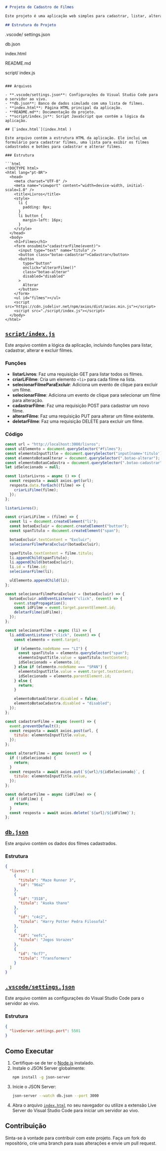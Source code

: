 ```markdown
# Projeto de Cadastro de Filmes

Este projeto é uma aplicação web simples para cadastrar, listar, alterar e excluir filmes. Ele utiliza HTML, CSS e JavaScript, juntamente com a biblioteca Axios para fazer requisições HTTP.

## Estrutura do Projeto
```

.vscode/
settings.json

db.json

index.html

README.md

script/
index.js

````

### Arquivos

- **.vscode/settings.json**: Configurações do Visual Studio Code para o servidor ao vivo.
- **db.json**: Banco de dados simulado com uma lista de filmes.
- **index.html**: Página HTML principal da aplicação.
- **README.md**: Documentação do projeto.
- **script/index.js**: Script JavaScript que contém a lógica da aplicação.

## [`index.html`](index.html )

Este arquivo contém a estrutura HTML da aplicação. Ele inclui um formulário para cadastrar filmes, uma lista para exibir os filmes cadastrados e botões para cadastrar e alterar filmes.

### Estrutura

```html
<!DOCTYPE html>
<html lang="pt-BR">
  <head>
    <meta charset="UTF-8" />
    <meta name="viewport" content="width=device-width, initial-scale=1.0" />
    <title>Livros</title>
    <style>
      li {
        padding: 8px;
      }
      li button {
        margin-left: 16px;
      }
    </style>
  </head>
  <body>
    <h1>Filmes</h1>
    <form onsubmit="cadastrarFilme(event)">
      <input type="text" name="titulo" />
      <button class="botao-cadastrar">Cadastrar</button>
      <button
        type="button"
        onclick="alterarFilme()"
        class="botao-alterar"
        disabled="disabled"
      >
        Alterar
      </button>
    </form>
    <ul id="filmes"></ul>
    <script src="https://cdn.jsdelivr.net/npm/axios/dist/axios.min.js"></script>
    <script src="./script/index.js"></script>
  </body>
</html>
````

## [`script/index.js`](script/index.js)

Este arquivo contém a lógica da aplicação, incluindo funções para listar, cadastrar, alterar e excluir filmes.

### Funções

- **listarLivros**: Faz uma requisição GET para listar todos os filmes.
- **criarLiFilme**: Cria um elemento `<li>` para cada filme na lista.
- **selecionarFilmeParaExcluir**: Adiciona um evento de clique para excluir um filme.
- **selecionarFilme**: Adiciona um evento de clique para selecionar um filme para alteração.
- **cadastrarFilme**: Faz uma requisição POST para cadastrar um novo filme.
- **alterarFilme**: Faz uma requisição PUT para alterar um filme existente.
- **deletarFilme**: Faz uma requisição DELETE para excluir um filme.

### Código

```js
const url = "http://localhost:3000/livros";
const ulElemento = document.querySelector("#filmes");
const elementoInputTitle = document.querySelector("input[name='titulo']");
const elementoBotaoAlterar = document.querySelector(".botao-alterar");
const elementoBotaoCadastra = document.querySelector(".botao-cadastrar");
let idSelecionado = null;

const listarLivros = async () => {
  const resposta = await axios.get(url);
  resposta.data.forEach((filme) => {
    criarLiFilme(filme);
  });
};

listarLivros();

const criarLiFilme = (filme) => {
  const li = document.createElement("li");
  const botaoExcluir = document.createElement("button");
  const spanTitulo = document.createElement("span");

  botaoExcluir.textContent = "Excluir";
  selecionarFilmeParaExcluir(botaoExcluir);

  spanTitulo.textContent = filme.titulo;
  li.appendChild(spanTitulo);
  li.appendChild(botaoExcluir);
  li.id = filme.id;
  selecionarFilme(li);

  ulElemento.appendChild(li);
};

const selecionarFilmeParaExcluir = (botaoExcluir) => {
  botaoExcluir.addEventListener("click", (event) => {
    event.stopPropagation();
    const idFilme = event.target.parentElement.id;
    deletarFilme(idFilme);
  });
};

const selecionarFilme = async (li) => {
  li.addEventListener("click", (event) => {
    const elemento = event.target;

    if (elemento.nodeName === "LI") {
      const spanTitulo = elemento.querySelector("span");
      elementoInputTitle.value = spanTitulo.textContent;
      idSelecionado = elemento.id;
    } else if (elemento.nodeName === "SPAN") {
      elementoInputTitle.value = event.target.textContent;
      idSelecionado = elemento.parentElement.id;
    } else {
      return;
    }

    elementoBotaoAlterar.disabled = false;
    elementoBotaoCadastra.disabled = "disabled";
  });
};

const cadastrarFilme = async (event) => {
  event.preventDefault();
  const resposta = await axios.post(url, {
    titulo: elementoInputTitle.value,
  });
};

const alterarFilme = async (event) => {
  if (!idSelecionado) {
    return;
  }
  const resposta = await axios.put(`${url}/${idSelecionado}`, {
    titulo: elementoInputTitle.value,
  });
};

const deletarFilme = async (idFilme) => {
  if (!idFilme) {
    return;
  }
  const resposta = await axios.delete(`${url}/${idFilme}`);
};
```

## [`db.json`](db.json)

Este arquivo contém os dados dos filmes cadastrados.

### Estrutura

```json
{
  "livros": [
    {
      "titulo": "Maze Runner 3",
      "id": "96a2"
    },
    {
      "id": "3518",
      "titulo": "Asoka thano"
    },
    {
      "id": "c4c2",
      "titulo": "Harry Potter Pedra Filosofal"
    },
    {
      "id": "eefc",
      "titulo": "Jogos Vorazes"
    },
    {
      "id": "6cf7",
      "titulo": "Transformers"
    }
  ]
}
```

## [`.vscode/settings.json`](.vscode/settings.json)

Este arquivo contém as configurações do Visual Studio Code para o servidor ao vivo.

### Estrutura

```json
{
  "liveServer.settings.port": 5501
}
```

## Como Executar

1. Certifique-se de ter o [Node.js](https://nodejs.org/) instalado.
2. Instale o JSON Server globalmente:
   ```sh
   npm install -g json-server
   ```
3. Inicie o JSON Server:
   ```sh
   json-server --watch db.json --port 3000
   ```
4. Abra o arquivo [`index.html`](index.html) no seu navegador ou utilize a extensão Live Server do Visual Studio Code para iniciar um servidor ao vivo.

## Contribuição

Sinta-se à vontade para contribuir com este projeto. Faça um fork do repositório, crie uma branch para suas alterações e envie um pull request.
